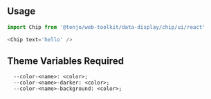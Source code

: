 ## Usage

```js
import Chip from '@tenjo/web-toolkit/data-display/chip/ui/react'
```

```js
<Chip text='hello' />
```

## Theme Variables Required

```
  --color-<name>: <color>;
  --color-<name>-darker: <color>;
  --color-<name>-background: <color>;
```
